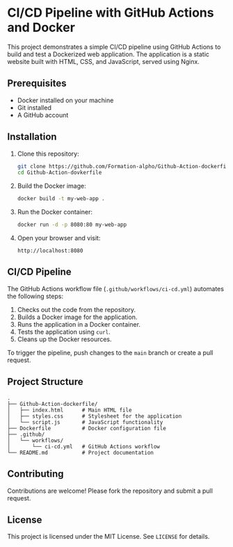 # CI/CD Pipeline with GitHub Actions and Docker

This project demonstrates a simple CI/CD pipeline using GitHub Actions to build and test a Dockerized web application. 
The application is a static website built with HTML, CSS, and JavaScript, served using Nginx.

## Prerequisites
- Docker installed on your machine
- Git installed
- A GitHub account

## Installation

1. Clone this repository:
   ```bash
   git clone https://github.com/Formation-alpho/Github-Action-dockerfile
   cd Github-Action-dovkerfile
   ```

2. Build the Docker image:
   ```bash
   docker build -t my-web-app .
   ```

3. Run the Docker container:
   ```bash
   docker run -d -p 8080:80 my-web-app
   ```

4. Open your browser and visit:
   ```
   http://localhost:8080
   ```

## CI/CD Pipeline

The GitHub Actions workflow file (`.github/workflows/ci-cd.yml`) automates the following steps:
1. Checks out the code from the repository.
2. Builds a Docker image for the application.
3. Runs the application in a Docker container.
4. Tests the application using `curl`.
5. Cleans up the Docker resources.

To trigger the pipeline, push changes to the `main` branch or create a pull request.

## Project Structure

```
.
├── Github-Action-dockerfile/
│   ├── index.html      # Main HTML file
│   ├── styles.css      # Stylesheet for the application
│   └── script.js       # JavaScript functionality
├── Dockerfile          # Docker configuration file
├── .github/
│   └── workflows/
│       └── ci-cd.yml   # GitHub Actions workflow
└── README.md           # Project documentation
```

## Contributing

Contributions are welcome! Please fork the repository and submit a pull request.

## License

This project is licensed under the MIT License. See `LICENSE` for details.
